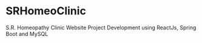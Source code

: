 # SRHomeoClinic
S.R. Homeopathy Clinic Website Project Development using ReactJs, Spring Boot and MySQL
